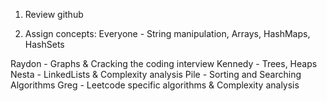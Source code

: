 1. Review github

2. Assign concepts:
Everyone - String manipulation, Arrays, HashMaps, HashSets

Raydon  -   Graphs & Cracking the coding interview
Kennedy -   Trees, Heaps
Nesta  -    LinkedLists & Complexity analysis
Pile    -   Sorting and Searching Algorithms 
Greg    -   Leetcode specific algorithms  & Complexity analysis